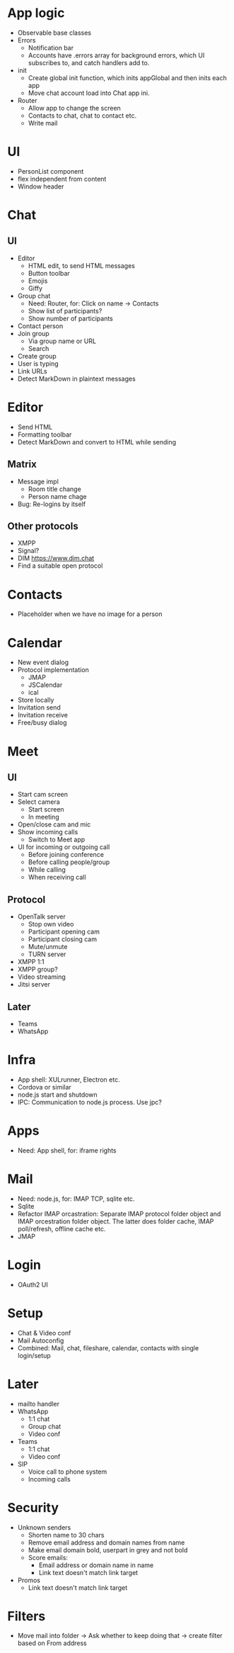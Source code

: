 # App logic
* Observable base classes
* Errors
  * Notification bar
  * Accounts have .errors array for background errors, which UI subscribes to, and catch handlers add to.
* init
  * Create global init function, which inits appGlobal and then inits each app
  * Move chat account load into Chat app ini.
* Router
  * Allow app to change the screen
  * Contacts to chat, chat to contact etc.
  * Write mail

# UI
* PersonList component
* flex independent from content
* Window header

# Chat
## UI
* Editor
  * HTML edit, to send HTML messages
  * Button toolbar
  * Emojis
  * Giffy
* Group chat
  * Need: Router, for: Click on name -> Contacts
  * Show list of participants?
  * Show number of participants
* Contact person
* Join group
  * Via group name or URL
  * Search
* Create group
* User is typing
* Link URLs
* Detect MarkDown in plaintext messages

# Editor
* Send HTML
* Formatting toolbar
* Detect MarkDown and convert to HTML while sending

## Matrix
* Message impl
  * Room title change
  * Person name chage
* Bug: Re-logins by itself

## Other protocols
* XMPP
* Signal?
* DIM <https://www.dim.chat>
* Find a suitable open protocol

# Contacts
* Placeholder when we have no image for a person

# Calendar
* New event dialog
* Protocol implementation
  * JMAP
  * JSCalendar
  * ical
* Store locally
* Invitation send
* Invitation receive
* Free/busy dialog

# Meet
## UI
* Start cam screen
* Select camera
  * Start screen
  * In meeting
* Open/close cam and mic
* Show incoming calls
  * Switch to Meet app
* UI for incoming or outgoing call
  * Before joining conference
  * Before calling people/group
  * While calling
  * When receiving call

## Protocol
* OpenTalk server
  * Stop own video
  * Participant opening cam
  * Participant closing cam
  * Mute/unmute
  * TURN server
* XMPP 1:1
* XMPP group?
* Video streaming
* Jitsi server

## Later
* Teams
* WhatsApp

# Infra
* App shell: XULrunner, Electron etc.
* Cordova or similar
* node.js start and shutdown
* IPC: Communication to node.js process. Use jpc?

# Apps
* Need: App shell, for: iframe rights

# Mail
* Need: node.js, for: IMAP TCP, sqlite etc.
* Sqlite
* Refactor IMAP orcastration: Separate IMAP protocol folder object and IMAP orcestration folder object. The latter does folder cache, IMAP poll/refresh, offline cache etc.
* JMAP

# Login
* OAuth2 UI

# Setup
* Chat & Video conf
* Mail Autoconfig
* Combined: Mail, chat, fileshare, calendar, contacts with single login/setup

# Later
* mailto handler
* WhatsApp
  * 1:1 chat
  * Group chat
  * Video conf
* Teams
  * 1:1 chat
  * Video conf
* SIP
  * Voice call to phone system
  * Incoming calls

# Security
* Unknown senders
  * Shorten name to 30 chars
  * Remove email address and domain names from name
  * Make email domain bold, userpart in grey and not bold
  * Score emails:
    * Email address or domain name in name
    * Link text doesn't match link target
* Promos
    * Link text doesn't match link target

# Filters
* Move mail into folder -> Ask whether to keep doing that -> create filter based on From address

